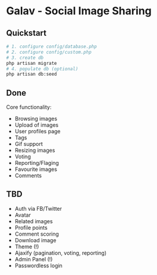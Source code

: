 # Galav - Social Image Sharing

## Quickstart

```sh
# 1. configure config/database.php
# 2. configure config/custom.php
# 3. create db
php artisan migrate
# 4. populate db (optional)
php artisan db:seed
```

## Done
Core functionality:
- Browsing images
- Upload of images
- User profiles page
- Tags
- Gif support
- Resizing images
- Voting
- Reporting/Flaging
- Favourite images
- Comments

## TBD
- Auth via FB/Twitter
- Avatar
- Related images
- Profile points
- Comment scoring
- Download image
- Theme (!)
- Ajaxify (pagination, voting, reporting)
- Admin Panel (!)
- Passwordless login
